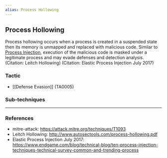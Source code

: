 ```yaml
---
alias: Process Hollowing
---
```


## Process Hollowing

Process hollowing occurs when a process is created in a suspended state then its memory is unmapped and replaced with malicious code. Similar to [Process Injection](https://attack.mitre.org/techniques/T1055), execution of the malicious code is masked under a legitimate process and may evade defenses and detection analysis. (Citation: Leitch Hollowing) (Citation: Elastic Process Injection July 2017)


### Tactic

- [[Defense Evasion]] (TA0005)

### Sub-techniques


---
### References

- mitre-attack: https://attack.mitre.org/techniques/T1093
- Leitch Hollowing: http://www.autosectools.com/process-hollowing.pdf
- Elastic Process Injection July 2017: https://www.endgame.com/blog/technical-blog/ten-process-injection-techniques-technical-survey-common-and-trending-process

